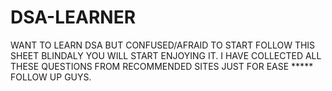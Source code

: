 # DSA-LEARNER
WANT TO LEARN DSA BUT CONFUSED/AFRAID TO START FOLLOW THIS SHEET BLINDALY YOU WILL START ENJOYING IT. I HAVE COLLECTED ALL THESE QUESTIONS FROM RECOMMENDED SITES JUST FOR EASE ***** FOLLOW UP GUYS.
